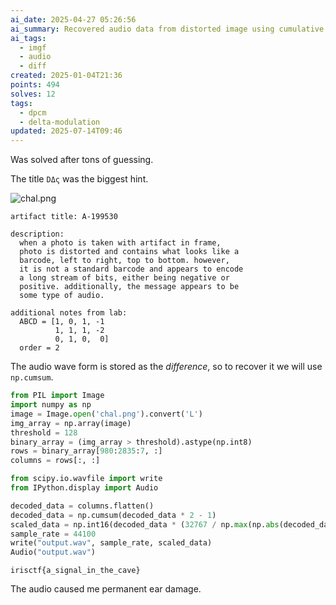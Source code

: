```yaml
---
ai_date: 2025-04-27 05:26:56
ai_summary: Recovered audio data from distorted image using cumulative sum on binary array
ai_tags:
  - imgf
  - audio
  - diff
created: 2025-01-04T21:36
points: 494
solves: 12
tags:
  - dpcm
  - delta-modulation
updated: 2025-07-14T09:46
---
```


Was solved after tons of guessing.

The title `DΔς` was the biggest hint.

![chal.png](https://res.cloudinary.com/kumonochisanaka/image/upload/v1736045275/2025/01/250216429e95ddda913361e57f4119a8.png)

```
artifact title: A-199530

description:
  when a photo is taken with artifact in frame,
  photo is distorted and contains what looks like a
  barcode, left to right, top to bottom. however,
  it is not a standard barcode and appears to encode
  a long stream of bits, either being negative or
  positive. additionally, the message appears to be
  some type of audio.

additional notes from lab:
  ABCD = [1, 0, 1, -1
          1, 1, 1, -2
          0, 1, 0,  0]
  order = 2
```

The audio wave form is stored as the *difference*, so to recover it we will use `np.cumsum`.

```python
from PIL import Image
import numpy as np
image = Image.open('chal.png').convert('L')
img_array = np.array(image)
threshold = 128
binary_array = (img_array > threshold).astype(np.int8)
rows = binary_array[980:2835:7, :]
columns = rows[:, :]

from scipy.io.wavfile import write
from IPython.display import Audio

decoded_data = columns.flatten()
decoded_data = np.cumsum(decoded_data * 2 - 1)
scaled_data = np.int16(decoded_data * (32767 / np.max(np.abs(decoded_data))))
sample_rate = 44100
write("output.wav", sample_rate, scaled_data)
Audio("output.wav")
```

```flag
irisctf{a_signal_in_the_cave}
```

The audio caused me permanent ear damage.